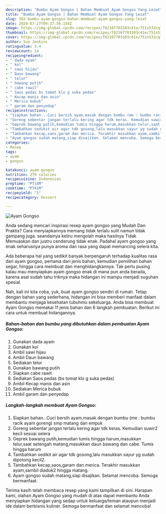 ```yaml
---
description: "Bumbu Ayam Gongso | Bahan Membuat Ayam Gongso Yang Lezat"
title: "Bumbu Ayam Gongso | Bahan Membuat Ayam Gongso Yang Lezat"
slug: 583-bumbu-ayam-gongso-bahan-membuat-ayam-gongso-yang-lezat
date: 2020-07-27T09:37:56.154Z
image: https://img-global.cpcdn.com/recipes/f62167703103c41e/751x532cq70/ayam-gongso-foto-resep-utama.jpg
thumbnail: https://img-global.cpcdn.com/recipes/f62167703103c41e/751x532cq70/ayam-gongso-foto-resep-utama.jpg
cover: https://img-global.cpcdn.com/recipes/f62167703103c41e/751x532cq70/ayam-gongso-foto-resep-utama.jpg
author: Sue Jenkins
ratingvalue: 3.4
reviewcount: 14
recipeingredient:
- " dada ayam"
- " kol"
- " sawi hijau"
- " Daun bawang"
- " telur"
- " bawang putih"
- " cabe rawit"
- " Saos pedas bs tomat klo g suka pedas"
- " Kecap manis dan asin"
- " Merica bubuk"
- " garam dan penyedap"
recipeinstructions:
- "Siapkan bahan...Cuci bersih ayam,masak dengan bumbu (me : bumbu racik ayam goreng) smp matang dan empuk"
- "Goreng sebentar jangan terlalu kering agar tdk keras. Kemudian suwir2 kecil sesuai selera"
- "Geprek bawang putih,kemudian tumis hingga harum,masukkan telur,saat setengah matang,masukkan daun bawang dan cabe. Tumis hingga harum"
- "Tambahkan sedikit air agar tdk gosong,lalu masukkan sayur yg sudah dipotong kecil2."
- "Tambahkan kecap,saos,garam dan merica. Terakhir masukkan ayam,sambil diaduk2 hingga matang."
- "Ayam gongso sudah matang,siap disajikan. Selamat mencoba. Semoga bermanfaat."
categories:
- Resep
tags:
- ayam
- gongso

katakunci: ayam gongso 
nutrition: 279 calories
recipecuisine: Indonesian
preptime: "PT14M"
cooktime: "PT41M"
recipeyield: "1"
recipecategory: Dessert

---
```



![Ayam Gongso](https://img-global.cpcdn.com/recipes/f62167703103c41e/751x532cq70/ayam-gongso-foto-resep-utama.jpg)

Anda sedang mencari inspirasi resep ayam gongso yang Mudah Dan Praktis? Cara menyiapkannya memang tidak terlalu sulit namun tidak gampang juga. seandainya keliru mengolah maka hasilnya Tidak Memuaskan dan justru cenderung tidak enak. Padahal ayam gongso yang enak seharusnya punya aroma dan rasa yang dapat memancing selera kita.

Ada beberapa hal yang sedikit banyak berpengaruh terhadap kualitas rasa dari ayam gongso, pertama dari jenis bahan, kemudian pemilihan bahan segar, hingga cara membuat dan menghidangkannya. Tak perlu pusing kalau mau menyiapkan ayam gongso enak di mana pun anda berada, karena asal sudah tahu triknya maka hidangan ini mampu menjadi suguhan spesial.




Nah, kali ini kita coba, yuk, buat ayam gongso sendiri di rumah. Tetap dengan bahan yang sederhana, hidangan ini bisa memberi manfaat dalam membantu menjaga kesehatan tubuhmu sekeluarga. Anda bisa membuat Ayam Gongso memakai 11 jenis bahan dan 6 langkah pembuatan. Berikut ini cara untuk membuat hidangannya.

<!--inarticleads1-->

##### Bahan-bahan dan bumbu yang dibutuhkan dalam pembuatan Ayam Gongso:

1. Gunakan  dada ayam
1. Gunakan  kol
1. Ambil  sawi hijau
1. Ambil  Daun bawang
1. Sediakan  telur
1. Gunakan  bawang putih
1. Siapkan  cabe rawit
1. Sediakan  Saos pedas (bs tomat klo g suka pedas)
1. Ambil  Kecap manis dan asin
1. Sediakan  Merica bubuk
1. Ambil  garam dan penyedap




<!--inarticleads2-->

##### Langkah-langkah membuat Ayam Gongso:

1. Siapkan bahan...Cuci bersih ayam,masak dengan bumbu (me : bumbu racik ayam goreng) smp matang dan empuk
1. Goreng sebentar jangan terlalu kering agar tdk keras. Kemudian suwir2 kecil sesuai selera
1. Geprek bawang putih,kemudian tumis hingga harum,masukkan telur,saat setengah matang,masukkan daun bawang dan cabe. Tumis hingga harum
1. Tambahkan sedikit air agar tdk gosong,lalu masukkan sayur yg sudah dipotong kecil2.
1. Tambahkan kecap,saos,garam dan merica. Terakhir masukkan ayam,sambil diaduk2 hingga matang.
1. Ayam gongso sudah matang,siap disajikan. Selamat mencoba. Semoga bermanfaat.




Terima kasih telah membaca resep yang kami tampilkan di sini. Harapan kami, olahan Ayam Gongso yang mudah di atas dapat membantu Anda menyiapkan hidangan yang sedap untuk keluarga/teman ataupun menjadi ide dalam berbisnis kuliner. Semoga bermanfaat dan selamat mencoba!
